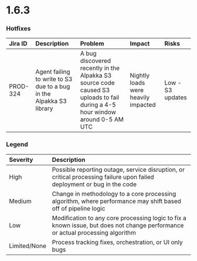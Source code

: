 # 1.6.3

### Hotfixes <a id="Hotfixes"></a>

| Jira ID | Description | Problem | Impact | Risks |
| :--- | :--- | :--- | :--- | :--- |
| PROD-324 | Agent failing to write to S3 due to a bug in the Alpakka S3 library | A bug discovered recently in the Alpakka S3 source code caused S3 uploads to fail during a 4-5 hour window around 0-5 AM UTC | Nightly loads were heavily impacted | Low - S3 updates |

### Legend <a id="Legend"></a>

| Severity | Description |
| :--- | :--- |
| High | Possible reporting outage, service disruption, or critical processing failure upon failed deployment or bug in the code |
| Medium | Change in methodology to a core processing algorithm, where performance may shift based off of pipeline logic |
| Low | Modification to any core processing logic to fix a known issue, but does not change performance or actual processing algorithm |
| Limited/None | Process tracking fixes, orchestration, or UI only bugs |

